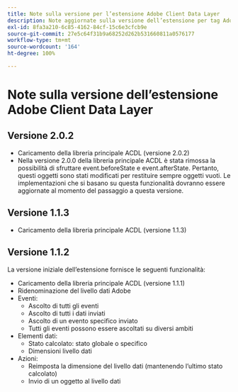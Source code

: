 ```yaml
---
title: Note sulla versione per l’estensione Adobe Client Data Layer
description: Note aggiornate sulla versione dell’estensione per tag Adobe Client Data Layer in Adobe Experience Platform.
exl-id: 8fa3a210-6c85-4162-84cf-15c6e3cfcb9e
source-git-commit: 27e5c64f31b9a68252d262b531660811a0576177
workflow-type: tm+mt
source-wordcount: '164'
ht-degree: 100%

---
```


# Note sulla versione dell’estensione Adobe Client Data Layer

## Versione 2.0.2

* Caricamento della libreria principale ACDL (versione 2.0.2)
* Nella versione 2.0.0 della libreria principale ACDL è stata rimossa la possibilità di sfruttare event.beforeState e event.afterState. Pertanto, questi oggetti sono stati modificati per restituire sempre oggetti vuoti. Le implementazioni che si basano su questa funzionalità dovranno essere aggiornate al momento del passaggio a questa versione.

## Versione 1.1.3

* Caricamento della libreria principale ACDL (versione 1.1.3)

## Versione 1.1.2

La versione iniziale dell’estensione fornisce le seguenti funzionalità:

* Caricamento della libreria principale ACDL (versione 1.1.1)
* Ridenominazione del livello dati Adobe
* Eventi:
   * Ascolto di tutti gli eventi
   * Ascolto di tutti i dati inviati
   * Ascolto di un evento specifico inviato
   * Tutti gli eventi possono essere ascoltati su diversi ambiti
* Elementi dati:
   * Stato calcolato: stato globale o specifico
   * Dimensioni livello dati
* Azioni:
   * Reimposta la dimensione del livello dati (mantenendo l’ultimo stato calcolato)
   * Invio di un oggetto al livello dati
